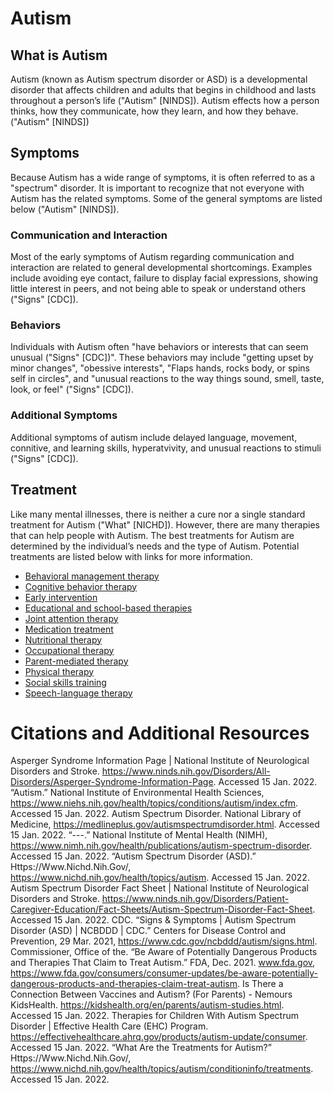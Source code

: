 # Autism
## What is Autism
Autism (known as Autism spectrum disorder or ASD) is a developmental disorder that affects children and adults that begins in childhood and lasts throughout a person’s life ("Autism" [NINDS]). Autism effects how a person thinks, how they communicate, how they learn, and how they behave. ("Autism" [NINDS])

## Symptoms
Because Autism has a wide range of symptoms, it is often referred to as a "spectrum" disorder. It is important to recognize that not everyone with Autism has the related symptoms. Some of the general symptoms are listed below ("Autism" [NINDS]).

### Communication and Interaction
Most of the early symptoms of Autism regarding communication and interaction are related to general developmental shortcomings. Examples include avoiding eye contact, failure to display facial expressions, showing little interest in peers, and not being able to speak or understand others ("Signs" [CDC]).

### Behaviors
Individuals with Autism often "have behaviors or interests that can seem unusual ("Signs" [CDC])". These behaviors may include "getting upset by minor changes", "obessive interests", "Flaps hands, rocks body, or spins self in circles", and "unusual reactions to the way things sound, smell, taste, look, or feel" ("Signs" [CDC]).

### Additional Symptoms
Additional symptoms of autism include delayed language, movement, connitive, and learning skills, hyperatvivity, and unusual reactions to stimuli ("Signs" [CDC]).

## Treatment
Like many mental illnesses, there is neither a cure nor a single standard treatment for Autism ("What" [NICHD]). However, there are many therapies that can help people with Autism. The best treatments for Autism are determined by the individual’s needs and the type of Autism. Potential treatments are listed below with links for more information.
- [Behavioral management therapy](https://www.nichd.nih.gov/health/topics/autism/conditioninfo/treatments/Pages/behavioral-management.aspx)
- [Cognitive behavior therapy](https://www.nichd.nih.gov/health/topics/autism/conditioninfo/treatments/Pages/cognitive-behavior.aspx)
- [Early intervention](https://www.nichd.nih.gov/health/topics/autism/conditioninfo/treatments/Pages/early-intervention.aspx)
- [Educational and school-based therapies](https://www.nichd.nih.gov/health/topics/autism/conditioninfo/treatments/Pages/educational-therapies.aspx)
- [Joint attention therapy](https://www.nichd.nih.gov/health/topics/autism/conditioninfo/treatments/Pages/joint-attention.aspx)
- [Medication treatment](https://www.nichd.nih.gov/health/topics/autism/conditioninfo/treatments/Pages/medication-treatment.aspx)
- [Nutritional therapy](https://www.nichd.nih.gov/health/topics/autism/conditioninfo/treatments/Pages/nutritional-therapy.aspx)
- [Occupational therapy](https://www.nichd.nih.gov/health/topics/autism/conditioninfo/treatments/Pages/occupational-therapy.aspx)
- [Parent-mediated therapy](https://www.nichd.nih.gov/health/topics/autism/conditioninfo/treatments/Pages/parent-mediated.aspx)
- [Physical therapy](https://www.nichd.nih.gov/health/topics/autism/conditioninfo/treatments/Pages/physical-therapy.aspx)
- [Social skills training](https://www.nichd.nih.gov/health/topics/autism/conditioninfo/treatments/Pages/social-skills.aspx)
- [Speech-language therapy](https://www.nichd.nih.gov/health/topics/autism/conditioninfo/treatments/Pages/speech-language.aspx)

# Citations and Additional Resources
Asperger Syndrome Information Page | National Institute of Neurological Disorders and Stroke. https://www.ninds.nih.gov/Disorders/All-Disorders/Asperger-Syndrome-Information-Page. Accessed 15 Jan. 2022.
“Autism.” National Institute of Environmental Health Sciences, https://www.niehs.nih.gov/health/topics/conditions/autism/index.cfm. Accessed 15 Jan. 2022.
Autism Spectrum Disorder. National Library of Medicine, https://medlineplus.gov/autismspectrumdisorder.html. Accessed 15 Jan. 2022.
“---.” National Institute of Mental Health (NIMH), https://www.nimh.nih.gov/health/publications/autism-spectrum-disorder. Accessed 15 Jan. 2022.
“Autism Spectrum Disorder (ASD).” Https://Www.Nichd.Nih.Gov/, https://www.nichd.nih.gov/health/topics/autism. Accessed 15 Jan. 2022.
Autism Spectrum Disorder Fact Sheet | National Institute of Neurological Disorders and Stroke. https://www.ninds.nih.gov/Disorders/Patient-Caregiver-Education/Fact-Sheets/Autism-Spectrum-Disorder-Fact-Sheet. Accessed 15 Jan. 2022.
CDC. “Signs & Symptoms | Autism Spectrum Disorder (ASD) | NCBDDD | CDC.” Centers for Disease Control and Prevention, 29 Mar. 2021, https://www.cdc.gov/ncbddd/autism/signs.html.
Commissioner, Office of the. “Be Aware of Potentially Dangerous Products and Therapies That Claim to Treat Autism.” FDA, Dec. 2021. www.fda.gov, https://www.fda.gov/consumers/consumer-updates/be-aware-potentially-dangerous-products-and-therapies-claim-treat-autism.
Is There a Connection Between Vaccines and Autism? (For Parents) - Nemours KidsHealth. https://kidshealth.org/en/parents/autism-studies.html. Accessed 15 Jan. 2022.
Therapies for Children With Autism Spectrum Disorder | Effective Health Care (EHC) Program. https://effectivehealthcare.ahrq.gov/products/autism-update/consumer. Accessed 15 Jan. 2022.
“What Are the Treatments for Autism?” Https://Www.Nichd.Nih.Gov/, https://www.nichd.nih.gov/health/topics/autism/conditioninfo/treatments. Accessed 15 Jan. 2022.